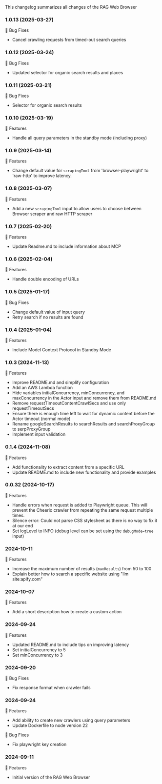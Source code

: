 This changelog summarizes all changes of the RAG Web Browser

### 1.0.13 (2025-03-27)

🐛 Bug Fixes
- Cancel crawling requests from timed-out search queries

### 1.0.12 (2025-03-24)

🐛 Bug Fixes
- Updated selector for organic search results and places

### 1.0.11 (2025-03-21)

🐛 Bug Fixes
- Selector for organic search results

### 1.0.10 (2025-03-19)

🚀 Features
- Handle all query parameters in the standby mode (including proxy)

### 1.0.9 (2025-03-14)

🚀 Features
- Change default value for `scrapingTool` from 'browser-playwright' to 'raw-http' to improve latency.

### 1.0.8 (2025-03-07)

🚀 Features
- Add a new `scrapingTool` input to allow users to choose between Browser scraper and raw HTTP scraper

### 1.0.7 (2025-02-20)

🚀 Features
- Update Readme.md to include information about MCP

### 1.0.6 (2025-02-04)

🚀 Features
- Handle double encoding of URLs

### 1.0.5 (2025-01-17)

🐛 Bug Fixes
- Change default value of input query
- Retry search if no results are found

### 1.0.4 (2025-01-04)

🚀 Features
- Include Model Context Protocol in Standby Mode

### 1.0.3 (2024-11-13)

🚀 Features
- Improve README.md and simplify configuration
- Add an AWS Lambda function
- Hide variables initialConcurrency, minConcurrency, and maxConcurrency in the Actor input and remove them from README.md
- Remove requestTimeoutContentCrawlSecs and use only requestTimeoutSecs
- Ensure there is enough time left to wait for dynamic content before the Actor timeout (normal mode)
- Rename googleSearchResults to searchResults and searchProxyGroup to serpProxyGroup
- Implement input validation

### 0.1.4 (2024-11-08)

🚀 Features
- Add functionality to extract content from a specific URL
- Update README.md to include new functionality and provide examples

### 0.0.32 (2024-10-17)

🚀 Features
- Handle errors when request is added to Playwright queue.
  This will prevent the Cheerio crawler from repeating the same request multiple times.
- Silence error: Could not parse CSS stylesheet as there is no way to fix it at our end
- Set logLevel to INFO (debug level can be set using the `debugMode=true` input)

### 2024-10-11

🚀 Features
- Increase the maximum number of results (`maxResults`) from 50 to 100
- Explain better how to search a specific website using "llm site:apify.com"

### 2024-10-07

🚀 Features
- Add a short description how to create a custom action

### 2024-09-24

🚀 Features
- Updated README.md to include tips on improving latency
- Set initialConcurrency to 5
- Set minConcurrency to 3

### 2024-09-20

🐛 Bug Fixes
- Fix response format when crawler fails

### 2024-09-24

🚀 Features
- Add ability to create new crawlers using query parameters
- Update Dockerfile to node version 22

🐛 Bug Fixes
- Fix playwright key creation

### 2024-09-11

🚀 Features
- Initial version of the RAG Web Browser
